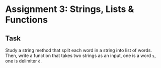 # Assignment 3: Strings, Lists & Functions

## Task

Study a string method that split each word in a string into list of words. 
Then, write a function that takes two strings as an input, one is a word `s`, 
one is delimiter `d`.
